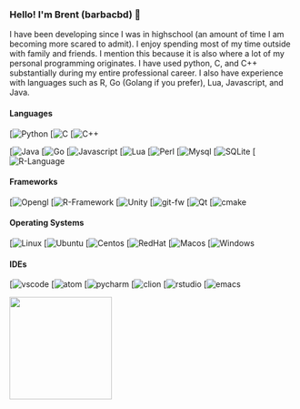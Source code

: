 ### Hello! I'm Brent (barbacbd) 👋

I have been developing since I was in highschool (an amount of time I am becoming more scared to admit). I enjoy spending 
most of my time outside with family and friends. I mention this because it is also where a lot of my personal programming 
originates. I have used python, C, and C++ substantially during my entire professional career. I also have experience with
languages such as R, Go (Golang if you prefer), Lua, Javascript, and Java. 

#### Languages

[![Python](https://img.shields.io/badge/Python-3776AB?style=for-the-badge&logo=python&logoColor=white) [![C](https://img.shields.io/badge/C-00599C?style=for-the-badge&logo=c&logoColor=white) [![C++](https://img.shields.io/badge/C%2B%2B-00599C?style=for-the-badge&logo=c%2B%2B&logoColor=white)

[![Java](https://img.shields.io/badge/Java-ED8B00?style=for-the-badge&logo=java&logoColor=white) [![Go](https://img.shields.io/badge/Go-00ADD8?style=for-the-badge&logo=go&logoColor=white) [![Javascript](https://img.shields.io/badge/JavaScript-323330?style=for-the-badge&logo=javascript&logoColor=F7DF1E) [![Lua](https://img.shields.io/badge/Lua-2C2D72?style=for-the-badge&logo=lua&logoColor=white)
[![Perl](https://img.shields.io/badge/Perl-39457E?style=for-the-badge&logo=perl&logoColor=white) [![Mysql](https://img.shields.io/badge/MySQL-00000F?style=for-the-badge&logo=mysql&logoColor=white) [![SQLite](https://img.shields.io/badge/SQLite-07405E?style=for-the-badge&logo=sqlite&logoColor=white) [![R-Language](https://img.shields.io/badge/R-276DC3?style=for-the-badge&logo=r&logoColor=white)


#### Frameworks

[![Opengl](https://img.shields.io/badge/OpenGL-FFFFFF?style=for-the-badge&logo=opengl) [![R-Framework](https://img.shields.io/badge/R-276DC3?style=for-the-badge&logo=r&logoColor=white) [![Unity](https://img.shields.io/badge/Unity-100000?style=for-the-badge&logo=unity&logoColor=white) [![git-fw](https://img.shields.io/badge/Git-F05032?style=for-the-badge&logo=git&logoColor=white) [![Qt](https://img.shields.io/badge/Qt-41CD52?style=for-the-badge&logo=qt&logoColor=white) [![cmake](https://img.shields.io/badge/CMake-064F8C?style=for-the-badge&logo=cmake&logoColor=white)


#### Operating Systems

[![Linux](https://img.shields.io/badge/Linux-FCC624?style=for-the-badge&logo=linux&logoColor=black) [![Ubuntu](	https://img.shields.io/badge/Ubuntu-E95420?style=for-the-badge&logo=ubuntu&logoColor=white) [![Centos](https://img.shields.io/badge/Cent%20OS-262577?style=for-the-badge&logo=CentOS&logoColor=white) [![RedHat](https://img.shields.io/badge/Red%20Hat-EE0000?style=for-the-badge&logo=redhat&logoColor=white)
[![Macos](https://img.shields.io/badge/mac%20os-000000?style=for-the-badge&logo=apple&logoColor=white)
[![Windows](https://img.shields.io/badge/Windows-0078D6?style=for-the-badge&logo=windows&logoColor=white)

#### IDEs

[![vscode](https://img.shields.io/badge/Visual_Studio_Code-0078D4?style=for-the-badge&logo=visual%20studio%20code&logoColor=white) [![atom](https://img.shields.io/badge/Atom-66595C?style=for-the-badge&logo=Atom&logoColor=white) [![pycharm](https://img.shields.io/badge/pycharm-143?style=for-the-badge&logo=pycharm&logoColor=black&color=black&labelColor=green)
[![clion](https://img.shields.io/badge/CLion-000000?style=for-the-badge&logo=clion&logoColor=white) [![rstudio](https://img.shields.io/badge/RStudio-75AADB?style=for-the-badge&logo=RStudio&logoColor=white) [![emacs](https://img.shields.io/badge/Emacs-%237F5AB6.svg?&style=for-the-badge&logo=gnu-emacs&logoColor=white)

<img height="180em" src="https://github-readme-stats.vercel.app/api?username=barbacbd&show_icons=true&hide_border=true&&count_private=true&include_all_commits=true" />

<!--
**barbacbd/barbacbd** is a ✨ _special_ ✨ repository because its `README.md` (this file) appears on your GitHub profile.

Here are some ideas to get you started:

- 🔭 I’m currently working on ...
- 🌱 I’m currently learning ...
- 👯 I’m looking to collaborate on ...
- 🤔 I’m looking for help with ...
- 💬 Ask me about ...
- 📫 How to reach me: ...
- 😄 Pronouns: ...
- ⚡ Fun fact: ...
-->
